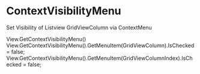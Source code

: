 # ContextVisibilityMenu
Set Visibility of Listview GridViewColumn via ContextMenu

View.GetContextVisibilityMenu()
View.GetContextVisibilityMenu().GetMenuItem(GridViewColumn).IsChecked = false;
View.GetContextVisibilityMenu().GetMenuItem(GridViewColumnIndex).IsChecked = false;

